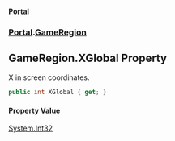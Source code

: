 #### [Portal](index.md 'index')
### [Portal](Portal.md 'Portal').[GameRegion](GameRegion.md 'Portal.GameRegion')

## GameRegion.XGlobal Property

X in screen coordinates.

```csharp
public int XGlobal { get; }
```

#### Property Value
[System.Int32](https://docs.microsoft.com/en-us/dotnet/api/System.Int32 'System.Int32')